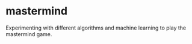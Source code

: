 # mastermind
Experimenting with different algorithms and machine learning to play the mastermind game.
